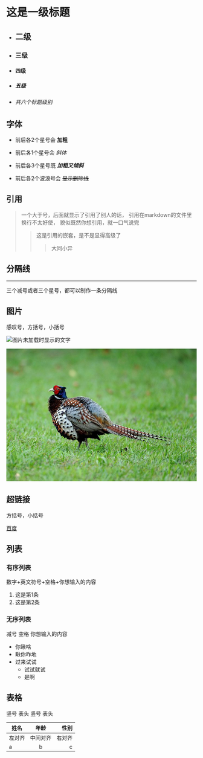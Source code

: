 # 这是一级标题

- ## 二级

- ### 三级

- #### 四级

- ##### 五级

- ###### 共六个标题级别

## 字体

- 前后各2个星号会 **加粗**

- 前后各1个星号会 *斜体*

- 前后各3个星号既 ***加粗又倾斜***

- 前后各2个波浪号会 ~~显示删除线~~

## 引用

> 一个大于号，后面就显示了引用了别人的话，
> 引用在markdown的文件里换行不太好使，
> 貌似既然你想引用，就一口气说完
>> 这是引用的嵌套，是不是显得高级了
>>> 大同小异

## 分隔线

---
三个减号或者三个星号，都可以制作一条分隔线

## 图片

感叹号，方括号，小括号

![图片未加载时显示的文字](这是图片链接)

![这是一只鸟](../myPic/bird.jpeg)

## 超链接

方括号，小括号

[百度](https://www.baidu.com)

## 列表

### 有序列表

数字+英文符号+空格+你想输入的内容

1. 这是第1条
2. 这是第2条

### 无序列表

减号 空格 你想输入的内容

- 你瞅啥
- 瞅你咋地
- 过来试试
  - 试试就试
  - 是啊
  
## 表格

竖号 表头 竖号 表头

| 姓名   |   年龄   |   性别 |
| ------ | :------: | -----: |
| 左对齐 | 中间对齐 | 右对齐 |
| a      |    b     |      c |



